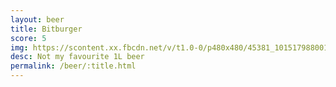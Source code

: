 ```yaml
---
layout: beer
title: Bitburger
score: 5
img: https://scontent.xx.fbcdn.net/v/t1.0-0/p480x480/45381_10151798800163745_1715529842_n.jpg?oh=d91d9ca84b274048d2e72a682c139a65&oe=58CE4D56
desc: Not my favourite 1L beer
permalink: /beer/:title.html
---
```


